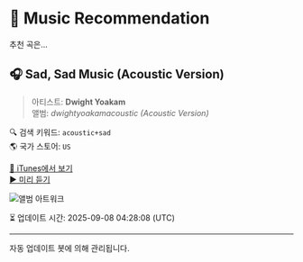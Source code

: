 
# 🎵 Music Recommendation

추천 곡은...

## 🎧 Sad, Sad Music (Acoustic Version)  
> 아티스트: **Dwight Yoakam**  
> 앨범: _dwightyoakamacoustic (Acoustic Version)_  

🔍 검색 키워드: `acoustic+sad`  
🌎 국가 스토어: `US`

[🔗 iTunes에서 보기](https://music.apple.com/us/album/sad-sad-music-acoustic-version/302301763?i=302301861&uo=4)  
[▶️ 미리 듣기](https://audio-ssl.itunes.apple.com/itunes-assets/AudioPreview115/v4/0b/c3/b3/0bc3b327-f4e0-da2d-da06-64e654abba85/mzaf_15547989727257041798.plus.aac.p.m4a)

![앨범 아트워크](https://is1-ssl.mzstatic.com/image/thumb/Music/8c/4e/11/mzi.nzwzvpjv.jpg/100x100bb.jpg)

⏳ 업데이트 시간: 2025-09-08 04:28:08 (UTC)

---
자동 업데이트 봇에 의해 관리됩니다.
